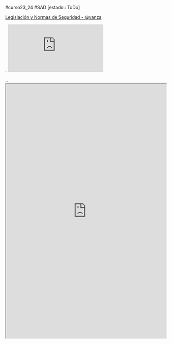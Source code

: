   #curso23_24 #SAD [estado:: ToDo] 

  [Legislación y Normas de Seguridad - @vanza](https://luiscastelar.duckdns.org/2023/assets/SAD/Tema_7_Legislacion_y_normas_de_seguridad.pdf)

. <embed src="https://luiscastelar.duckdns.org/2023/assets/SAD/Tema_7_Legislacion_y_normas_de_seguridad.pdf" type="application/pdf">

.. <iframe width="100%" height="800" src="https://luiscastelar.duckdns.org/2023/assets/SAD/Tema_7_Legislacion_y_normas_de_seguridad.pdf">